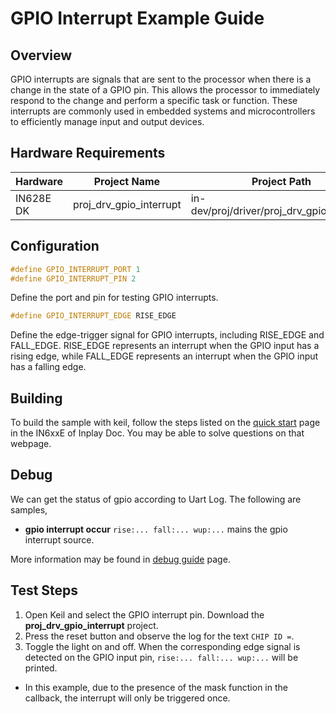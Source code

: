 # GPIO Interrupt Example Guide

## Overview

GPIO interrupts are signals that are sent to the processor when there is a change in the state of a GPIO pin. This allows the processor to immediately respond to the change and perform a specific task or function. These interrupts are commonly used in embedded systems and microcontrollers to efficiently manage input and output devices.



## Hardware Requirements

| Hardware  | Project Name            | Project Path                               |
| --------- | ----------------------- | ------------------------------------------ |
| IN628E DK | proj_drv_gpio_interrupt | in-dev/proj/driver/proj_drv_gpio_interrupt |



## Configuration



```c
#define GPIO_INTERRUPT_PORT 1
#define GPIO_INTERRUPT_PIN 2
```

Define the port and pin for testing GPIO interrupts.



```c
#define GPIO_INTERRUPT_EDGE RISE_EDGE
```

Define the edge-trigger signal for GPIO interrupts, including RISE_EDGE and FALL_EDGE. RISE_EDGE represents an interrupt when the GPIO input has a rising edge, while FALL_EDGE represents an interrupt when the GPIO input has a falling edge.



## Building

To build the sample with keil, follow the steps listed on the [quick start](https://inplay-inc.github.io/docs/in6xxe/quick-start.html) page in the IN6xxE  of Inplay Doc. You may be able to solve questions on that webpage.



## Debug

We can get the status of gpio according to Uart Log. The following are samples,

- **gpio interrupt occur** `rise:... fall:... wup:...` mains the gpio interrupt source.

More information may be found in  [debug guide](https://inplay-inc.github.io/docs/in6xxe/getting-started/debug-guide) page.



## Test Steps

1. Open Keil and select the GPIO interrupt pin. Download the **proj_drv_gpio_interrupt** project.
2. Press the reset button and observe the log for the text `CHIP ID =`.
3. Toggle the light on and off. When the corresponding edge signal is detected on the GPIO input pin, `rise:... fall:... wup:...` will be printed.

- In this example, due to the presence of the mask function in the callback, the interrupt will only be triggered once.